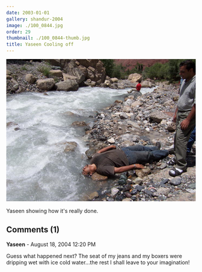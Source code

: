 ```yaml
---
date: 2003-01-01
gallery: shandur-2004
image: ./100_0844.jpg
order: 29
thumbnail: ./100_0844-thumb.jpg
title: Yaseen Cooling off
---
```


![Yaseen Cooling off](./100_0844.jpg)

Yaseen showing how it's really done.

<div id="comments">

## Comments (1)

<div id="comment">

**Yaseen** - August 18, 2004 12:20 PM

Guess what happened next? The seat of my jeans and my boxers were dripping wet with ice cold water...the rest I shall leave to your imagination!

</div>

</div>